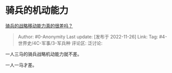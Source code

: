 # 骑兵的机动能力
[骑兵的战略移动能力真的很差吗？](https://www.zhihu.com/question/568159220/answer/2775838082)

> Author: #0-Anonymity
> Last update: [发布于 2022-11-26]
> Link:
> Tag: #4-世界史/4C-军事/3-军兵种 
> 评论区:
> 泛讨论:

一人三马的骑兵战略机动能力就不差。

一人一马才差。
